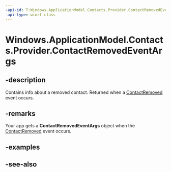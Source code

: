 ```yaml
---
-api-id: T:Windows.ApplicationModel.Contacts.Provider.ContactRemovedEventArgs
-api-type: winrt class
---
```


<!-- Class syntax.
public class ContactRemovedEventArgs : Windows.ApplicationModel.Contacts.Provider.IContactRemovedEventArgs
-->

# Windows.ApplicationModel.Contacts.Provider.ContactRemovedEventArgs

## -description
Contains info about a removed contact. Returned when a [ContactRemoved](contactpickerui_contactremoved.md) event occurs.

## -remarks
Your app gets a **ContactRemovedEventArgs** object when the [ContactRemoved](contactpickerui_contactremoved.md) event occurs.

## -examples

## -see-also